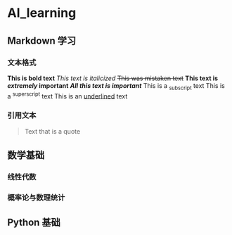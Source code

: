 # AI_learning
## Markdown 学习
### 文本格式
**This is bold text**   _This text is italicized_    ~~This was mistaken text~~ **This text is _extremely_ important** ***All this text is important***
This is a <sub>subscript</sub> text  This is a <sup>superscript</sup> text This is an <ins>underlined</ins> text
### 引用文本
> Text that is a quote


## 数学基础
### 线性代数

### 概率论与数理统计

## Python 基础




